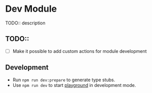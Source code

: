 # Dev Module

TODO:: description

## TODO::
- [ ] Make it possible to add custom actions for module development

## Development

- Run `npm run dev:prepare` to generate type stubs.
- Use `npm run dev` to start [playground](./playground) in development mode.
